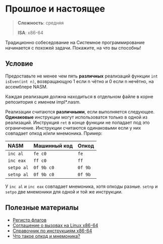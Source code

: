# Прошлое и настоящее

> **Сложность**: средняя
>
> **ISA**: x86-64

Традиционно собеседование на Системное программирование начинается с похожей
задачи. Покажите, на что вы способны!

## Условие

Предоставьте не менее чем пять **различных** реализаций функции
`int isEven(int n)`, возвращающую 1 если n чётно и 0 если n нечётно, на
ассемблере NASM.

Каждая реализация должна находиться в отдельном файле в корне репозитория с
именем impl\*.nasm.

Реализации считаются **различными**, если выполняется следующее. **Одинаковые**
инструкции могут использоватся только в одной из реализаций. Инструкция `ret` в
конце функции не попадает под это ограничение. Инструкции считаются одинаковыми
если у них совпадает опкод и/или мнемоника. Пример:

| NASM       | Машинный код | Опкод   |
| :--------- | :----------- | :------ |
| `inc al`   | `fe c0`      | `fe`    |
| `inc eax`  | `ff c0`      | `ff`    |
| `setpo al` | `0f 9b c0`   | `0f 9b` |
| `setnp al` | `0f 9b c0`   | `0f 9b` |

У `inc al` и `inc eax` совпадает мнемоника, хотя опкоды разные. `setnp` и
`setpo` две мнемоники для одной и той же инструкции.

## Полезные материалы

- [Регистр флагов](https://en.wikipedia.org/wiki/FLAGS_register)
- [Соглашение о вызовах на Linux x86-64](https://en.wikipedia.org/wiki/X86_calling_conventions#System_V_AMD64_ABI)
- [Справочник по инструкциям x86-64](https://www.felixcloutier.com/x86/)
- [Что такое опкод и мнемоника?](https://stackoverflow.com/questions/17638888/difference-between-opcode-byte-code-mnemonics-machine-code-and-assembly)
